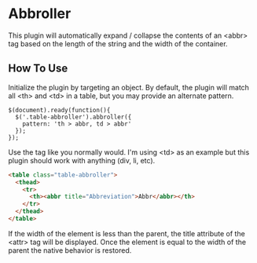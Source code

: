 # Abbroller
This plugin will automatically expand / collapse the contents of an &lt;abbr&gt; tag based on the length of the string and the width of the container.

## How To Use
Initialize the plugin by targeting an object. By default, the plugin will match all &lt;th&gt; and &lt;td&gt; in a table, but you may provide an alternate pattern.
```JS
$(document).ready(function(){
  $('.table-abbroller').abbroller({
    pattern: 'th > abbr, td > abbr'
  });
});
```
Use the <abbr> tag like you normally would. I'm using &lt;td&gt; as an example but this plugin should work with anything (div, li, etc).
```HTML
<table class="table-abbroller">
  <thead>
    <tr>
      <th><abbr title="Abbreviation">Abbr</abbr></th>
    </tr>
  </thead>
</table>
```
If the width of the element is less than the parent, the title attribute of the &lt;attr&gt; tag will be displayed. Once the element is equal to the width of the parent the native behavior is restored.
